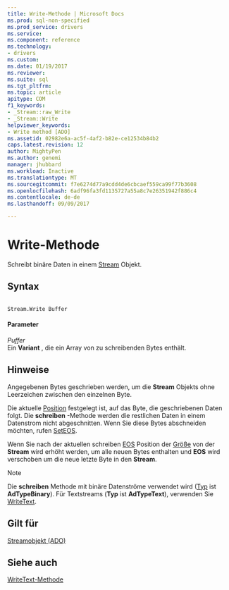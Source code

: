 ```yaml
---
title: Write-Methode | Microsoft Docs
ms.prod: sql-non-specified
ms.prod_service: drivers
ms.service: 
ms.component: reference
ms.technology:
- drivers
ms.custom: 
ms.date: 01/19/2017
ms.reviewer: 
ms.suite: sql
ms.tgt_pltfrm: 
ms.topic: article
apitype: COM
f1_keywords:
- _Stream::raw_Write
- _Stream::Write
helpviewer_keywords:
- Write method [ADO]
ms.assetid: 02982e6a-ac5f-4af2-b82e-ce12534b84b2
caps.latest.revision: 12
author: MightyPen
ms.author: genemi
manager: jhubbard
ms.workload: Inactive
ms.translationtype: MT
ms.sourcegitcommit: f7e6274d77a9cdd4de6cbcaef559ca99f77b3608
ms.openlocfilehash: 6adf96fa3fd1135727a55a8c7e26351942f886c4
ms.contentlocale: de-de
ms.lasthandoff: 09/09/2017

---
```

# <a name="write-method"></a>Write-Methode
Schreibt binäre Daten in einem [Stream](../../../ado/reference/ado-api/stream-object-ado.md) Objekt.  
  
## <a name="syntax"></a>Syntax  
  
```  
  
Stream.Write Buffer  
```  
  
#### <a name="parameters"></a>Parameter  
 *Puffer*  
 Ein **Variant** , die ein Array von zu schreibenden Bytes enthält.  
  
## <a name="remarks"></a>Hinweise  
 Angegebenen Bytes geschrieben werden, um die **Stream** Objekts ohne Leerzeichen zwischen den einzelnen Byte.  
  
 Die aktuelle [Position](../../../ado/reference/ado-api/position-property-ado.md) festgelegt ist, auf das Byte, die geschriebenen Daten folgt. Die **schreiben** -Methode werden die restlichen Daten in einem Datenstrom nicht abgeschnitten. Wenn Sie diese Bytes abschneiden möchten, rufen [SetEOS](../../../ado/reference/ado-api/seteos-method.md).  
  
 Wenn Sie nach der aktuellen schreiben [EOS](../../../ado/reference/ado-api/eos-property.md) Position der [Größe](../../../ado/reference/ado-api/size-property-ado-stream.md) von der **Stream** wird erhöht werden, um alle neuen Bytes enthalten und **EOS** wird verschoben um die neue letzte Byte in den **Stream**.  
  
> [!NOTE]
>  Die **schreiben** Methode mit binäre Datenströme verwendet wird ([Typ](../../../ado/reference/ado-api/type-property-ado-stream.md) ist **AdTypeBinary**). Für Textstreams (**Typ** ist **AdTypeText**), verwenden Sie [WriteText](../../../ado/reference/ado-api/writetext-method.md).  
  
## <a name="applies-to"></a>Gilt für  
 [Streamobjekt (ADO)](../../../ado/reference/ado-api/stream-object-ado.md)  
  
## <a name="see-also"></a>Siehe auch  
 [WriteText-Methode](../../../ado/reference/ado-api/writetext-method.md)


